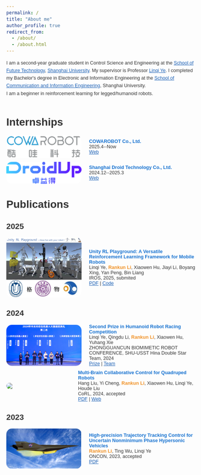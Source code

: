 ```yaml
---
permalink: /
title: "About me"
author_profile: true
redirect_from: 
  - /about/
  - /about.html
---
```

<link href='https://fonts.googleapis.com/css?family=Titillium+Web:400,600,400italic,600italic,300,300italic' rel='stylesheet' type='text/css'>
<div style="display: flex; align-items: center; flex-direction: column; height: 100%;">
  <p style="line-height: 1.6; margin: 0; font-family: 'Titillium Web', sans-serif; font-size: 0.9em;">I am a second-year graduate student in Control Science and Engineering at the <a href="https://ai.shu.edu.cn/">School of Future Technology</a>, <a href="https://www.shu.edu.cn/">Shanghai University</a>. My supervisor is Professor <a href="https://linqi-ye.github.io/">Linqi Ye</a>. I completed my Bachelor's degree in Electronic and Information Engineering at the <a href="https://scie.shu.edu.cn/">School of Communication and Information Engineering</a>, Shanghai University.<br>I am a beginner in reinforcement learning for legged/humanoid robots.</p>
</div>


<style>
  body {
    color: #333333; /* 主要文字颜色加深 */
  }
  a {
    color: #1a5fb4; /* 链接颜色加深 */
  }
  strong {
    color: #1a3e72; /* 加粗文字颜色加深 */
  }
  strong strong {
    color: #d9480f; /* 特殊强调的文字颜色加深 */
  }
  h1, h2, h3, h4, h5, h6 {
    font-family: 'Titillium Web', sans-serif;
    font-weight: 600;
  }
</style>

<div style="margin-top: 50px;"></div>


# Internships
<div style="display: flex; align-items: center;margin-top: 10px;">
    <img src="../images/cowarobot.png" width="200" style="float: left; margin-right: 20px; border-radius: 15px;">
    <div style="font-family: 'Titillium Web', sans-serif; font-size: 0.9em; display: block;">
      <strong style="font-size: 1em; color: #1772d0;">COWAROBOT Co., Ltd.</strong>
      <br>2025.4--Now
      <br> <a href="https://www.cowarobot.com/?lang=en" target="_blank">Web</a>
    </div>
</div>

<div style="display: flex; align-items: center;margin-top: 10px;">
    <img src="../images/droid.png" width="200" style="float: left; margin-right: 20px; border-radius: 15px;">
    <div style="font-family: 'Titillium Web', sans-serif; font-size: 0.9em; display: block;">
      <strong style="font-size: 1em; color: #1772d0;">Shanghai Droid Technology Co., Ltd.</strong>
      <br>2024.12--2025.3
      <br> <a href="https://droidup.com/" target="_blank">Web</a>
    </div>
</div>



# Publications
## 2025
<div style="display: flex; align-items: center;margin-top: 10px;">
    <img src="../images/gewu.png" width="200" style="float: left; margin-right: 20px; border-radius: 15px;">
    <div style="font-family: 'Titillium Web', sans-serif; font-size: 0.9em; display: block;">
      <strong style="font-size: 1em; color: #1772d0;">Unity RL Playground: A Versatile Reinforcement Learning Framework for Mobile Robots</strong>
      <br>Linqi Ye, <strong style="font-weight: 600; color: #f09228;">Rankun Li</strong>, Xiaowen Hu, Jiayi Li, Boyang Xing, Yan Peng, Bin Liang
      <br>IROS, 2025, submited
      <br><a href="/files/iros25.pdf" target="_blank">PDF</a> | <a href="https://github.com/loongOpen/Unity-RL-Playground" target="_blank">Code</a>
    </div>
</div>

## 2024
<div style="display: flex; align-items: center;margin-top: 10px;">
    <img src="../images/zhongguancun2.png" width="200" style="float: left; margin-right: 20px; border-radius: 15px;">
    <div style="font-family: 'Titillium Web', sans-serif; font-size: 0.9em; display: block;">
      <strong style="font-size: 1em; color: #1772d0;">Second Prize in Humanoid Robot Racing Competition</strong>
      <br>Linqi Ye, Qingdu Li, <strong style="font-weight: 600; color: #f09228;">Rankun Li</strong>, Xiaowen Hu, Yuhang Xie
      <br>ZHONGGUANCUN BIOMIMETIC ROBOT CONFERENCE, SHU-USST Hina Double Star Team, 2024 
      <br><a href="/images/prize.png" target="_blank">Prize</a> | <a href="/images/team.png" target="_blank">Team</a>
    </div>
</div>

<div style="display: flex; align-items: center;margin-top: 10px;">
    <img src="../images/2024corl.png" width="200" style="float: left; margin-right: 20px; border-radius: 15px;">
    <div style="font-family: 'Titillium Web', sans-serif; font-size: 0.9em; display: block;">
      <strong style="font-size: 1em; color: #1772d0;">Multi-Brain Collaborative Control for Quadruped Robots</strong>
      <br>Hang Liu, Yi Cheng, <strong style="font-weight: 600; color: #f09228;">Rankun Li</strong>, Xiaowen Hu, Linqi Ye, Houde Liu
      <br>CoRL, 2024, accepted
      <br><a href="/files/CoRL24.pdf" target="_blank">PDF</a> | <a href="https://quad-mbc.github.io/" target="_blank">Web</a>
    </div>
</div>

## 2023
<div style="display: flex; align-items: center;">
    <img src="../images/oncon.png" width="200" style="float: left; margin-right: 20px; border-radius: 15px;">
    <div style="font-family: 'Titillium Web', sans-serif; font-size: 0.9em; display: block;">
      <strong style="font-size: 1em; color: #1772d0;">High-precision Trajectory Tracking Control for Uncertain Nonminimum Phase Hypersonic Vehicles</strong>
      <br><strong style="font-weight: 600; color: #f09228;">Rankun Li</strong>, Ting Wu, Linqi Ye
      <br>ONCON, 2023, accepted
      <br><a href="/files/ONCON.pdf" target="_blank">PDF</a> 
    </div>
</div>
